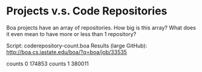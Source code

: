 # Projects v.s. Code Repositories

Boa projects have an array of repositories. How big is this array? What does it
even mean to have more or less than 1 repository?

Script: coderepository-count.boa
Results (large GitHub): http://boa.cs.iastate.edu/boa/?q=boa/job/33535

counts  0   174853
counts  1   380011
